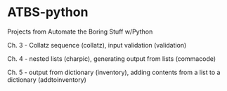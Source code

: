# ATBS-python
Projects from Automate the Boring Stuff w/Python

Ch. 3 - Collatz sequence (collatz), input validation (validation)

Ch. 4 - nested lists (charpic), generating output from lists (commacode)

Ch. 5 - output from dictionary (inventory), adding contents from a list to a dictionary (addtoinventory)
